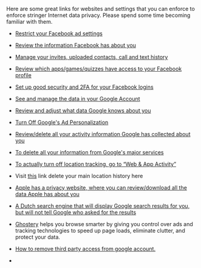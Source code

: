 Here are some great links for websites and settings that you can enforce to enforce stringer Internet data privacy. Please spend some time becoming familiar with them.

- [Restrict your Facebook ad settings](https://www.facebook.com/ads/preferences/?entry_product=ad_settings_screen)


- [Review the information Facebook has about you](https://www.facebook.com/settings?tab=your_facebook_information)


- [Manage your invites, uploaded contacts, call and text history](https://www.facebook.com/mobile/facebook/contacts/)


- [Review which apps/games/quizzes have access to your Facebook profile](https://www.facebook.com/settings?tab=applications)


- [Set up good security and 2FA for your Facebook logins](https://www.facebook.com/settings?tab=security)


- [See and manage the data in your Google Account](https://myaccount.google.com/u/1/dashboard)


- [Review and adjust what data Google knows about you](https://myaccount.google.com/u/1/privacycheckup)


- [Turn Off Google's Ad Personalization](https://adssettings.google.com/authenticated)


- [Review/delete all your activity information Google has collected about you](https://myactivity.google.com/myactivity)


- [To delete all your information from Google's major services](https://myactivity.google.com/delete-activity)


- [To actually turn off location tracking, go to “Web & App Activity”](https://myaccount.google.com/activitycontrols/search)


- Visit [this](https://www.google.com/locationhistory/delete) link delete your main location history here

- [Apple has a privacy website, where you can review/download all the data Apple has about you](https://privacy.apple.com/)


- [A Dutch search engine that will display Google search results for you, but will not tell Google who asked for the results](https://www.startpage.com/)


- [Ghostery](https://www.ghostery.com/) helps you browse smarter by giving you control over ads and tracking technologies to speed up page loads, eliminate clutter, and protect your data.

- [How to remove third party access from google account.](https://support.google.com/accounts/answer/3466521?hl=en)

-
